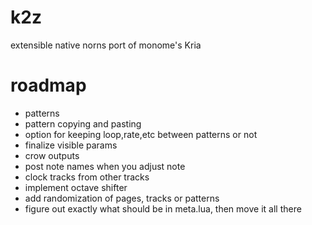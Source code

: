 # k2z
extensible native norns port of monome's Kria

# roadmap
* patterns
* pattern copying and pasting
* option for keeping loop,rate,etc between patterns or not
* finalize visible params
* crow outputs
* post note names when you adjust note
* clock tracks from other tracks
* implement octave shifter
* add randomization of pages, tracks or patterns
* figure out exactly what should be in meta.lua, then move it all there
